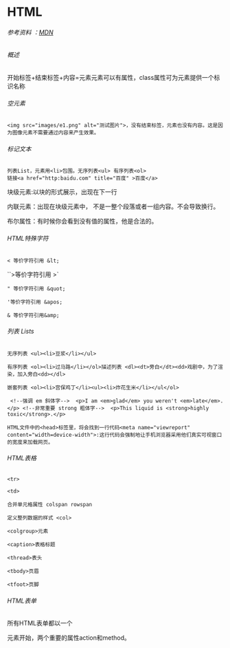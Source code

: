 # HTML

###### 参考资料 ：[MDN](https://developer.mozilla.org/zh-CN/docs/learn)



###### 概述

开始标签+结束标签+内容=元素元素可以有属性，class属性可为元素提供一个标识名称



###### 空元素

```
<img src="images/e1.png" alt="测试图片">，没有结束标签，元素也没有内容。这是因为图像元素不需要通过内容来产生效果。
```



###### 标记文本

```
列表List，元素用<li>包围。无序列表<ul> 有序列表<ol>
链接<a href="http:baidu.com" title="百度" >百度</a>
```



块级元素:以块的形式展示，出现在下一行

内联元素：出现在块级元素中， 不是一整个段落或者一组内容。不会导致换行。



布尔属性：有时候你会看到没有值的属性，他是合法的。



###### HTML特殊字符

`< 等价字符引用 &lt;`

``>等价字符引用 &gt;`

`" 等价字符引用 &quot;` 

`'等价字符引用 &apos;`

`& 等价字符引用&amp;`



###### 列表 Lists

```
无序列表 <ul><li>豆浆</li></ul>

有序列表 <ol><li>过马路</li></ol>描述列表 <dl><dt>旁白</dt><dd>戏剧中，为了渲染，加入旁白<dd></dl>

嵌套列表 <ol><li>宫保鸡丁</li><ul><li>炸花生米</li></ul</ol>
```



```
 <!--强调 em 斜体字-->  <p>I am <em>glad</em> you weren't <em>late</em>.</p> <!--非常重要 strong 粗体字-->  <p>This liquid is <strong>highly toxic</strong>.</p>

HTML文件中的<head>标签里，将会找到一行代码<meta name="viewreport" content="width=device-width">:这行代码会强制地让手机浏览器采用他们真实可视窗口的宽度来加载网页。
```



###### HTML表格

```
<tr>

<td>

合并单元格属性 colspan rowspan

定义整列数据的样式 <col>

<colgroup>元素

<caption>表格标题

<thread>表头

<tbody>页眉

<tfoot>页脚
```



###### HTML表单

所有HTML表单都以一个<form>元素开始，两个重要的属性action和method。



###### 